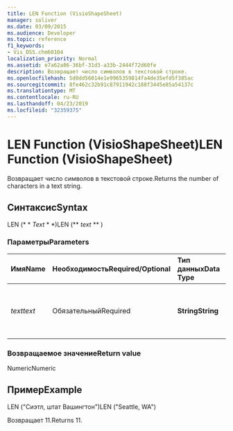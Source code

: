 ```yaml
---
title: LEN Function (VisioShapeSheet)
manager: soliver
ms.date: 03/09/2015
ms.audience: Developer
ms.topic: reference
f1_keywords:
- Vis_DSS.chm60104
localization_priority: Normal
ms.assetid: e7a62a86-36bf-31d3-a33b-2444f72d60fe
description: Возвращает число символов в текстовой строке.
ms.openlocfilehash: 5d0dd56014e1e9965359814fa4de35efd5f385ac
ms.sourcegitcommit: 8fe462c32b91c87911942c188f3445e85a54137c
ms.translationtype: MT
ms.contentlocale: ru-RU
ms.lasthandoff: 04/23/2019
ms.locfileid: "32359375"
---
```

# <a name="len-function-visioshapesheet"></a><span data-ttu-id="92ce7-103">LEN Function (VisioShapeSheet)</span><span class="sxs-lookup"><span data-stu-id="92ce7-103">LEN Function (VisioShapeSheet)</span></span>

<span data-ttu-id="92ce7-104">Возвращает число символов в текстовой строке.</span><span class="sxs-lookup"><span data-stu-id="92ce7-104">Returns the number of characters in a text string.</span></span>
  
## <a name="syntax"></a><span data-ttu-id="92ce7-105">Синтаксис</span><span class="sxs-lookup"><span data-stu-id="92ce7-105">Syntax</span></span>

<span data-ttu-id="92ce7-106">LEN (\* \* *Text* \* \*)</span><span class="sxs-lookup"><span data-stu-id="92ce7-106">LEN (\*\* *text* \*\* )</span></span> 
  
### <a name="parameters"></a><span data-ttu-id="92ce7-107">Параметры</span><span class="sxs-lookup"><span data-stu-id="92ce7-107">Parameters</span></span>

|<span data-ttu-id="92ce7-108">**Имя**</span><span class="sxs-lookup"><span data-stu-id="92ce7-108">**Name**</span></span>|<span data-ttu-id="92ce7-109">**Необходимость**</span><span class="sxs-lookup"><span data-stu-id="92ce7-109">**Required/Optional**</span></span>|<span data-ttu-id="92ce7-110">**Тип данных**</span><span class="sxs-lookup"><span data-stu-id="92ce7-110">**Data Type**</span></span>|<span data-ttu-id="92ce7-111">**Описание**</span><span class="sxs-lookup"><span data-stu-id="92ce7-111">**Description**</span></span>|
|:-----|:-----|:-----|:-----|
| <span data-ttu-id="92ce7-112">_text_</span><span class="sxs-lookup"><span data-stu-id="92ce7-112">_text_</span></span> <br/> |<span data-ttu-id="92ce7-113">Обязательный</span><span class="sxs-lookup"><span data-stu-id="92ce7-113">Required</span></span>  <br/> |<span data-ttu-id="92ce7-114">**String**</span><span class="sxs-lookup"><span data-stu-id="92ce7-114">**String**</span></span> <br/> |<span data-ttu-id="92ce7-115">Строка символов, длина которой требуется найти.</span><span class="sxs-lookup"><span data-stu-id="92ce7-115">The character string whose length you want to find.</span></span>  <br/> |
   
### <a name="return-value"></a><span data-ttu-id="92ce7-116">Возвращаемое значение</span><span class="sxs-lookup"><span data-stu-id="92ce7-116">Return value</span></span>

<span data-ttu-id="92ce7-117">Numeric</span><span class="sxs-lookup"><span data-stu-id="92ce7-117">Numeric</span></span>
  
## <a name="example"></a><span data-ttu-id="92ce7-118">Пример</span><span class="sxs-lookup"><span data-stu-id="92ce7-118">Example</span></span>

<span data-ttu-id="92ce7-119">LEN ("Сиэтл, штат Вашингтон")</span><span class="sxs-lookup"><span data-stu-id="92ce7-119">LEN ("Seattle, WA")</span></span> 
  
<span data-ttu-id="92ce7-120">Возвращает 11.</span><span class="sxs-lookup"><span data-stu-id="92ce7-120">Returns 11.</span></span> 
  

